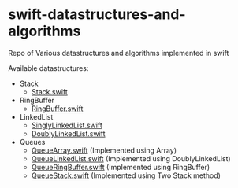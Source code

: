 # swift-datastructures-and-algorithms

Repo of Various datastructures and algorithms implemented in swift

Available datastructures:
  - Stack
      - [Stack.swift](https://github.com/devwaseem/swift-datastructures-and-algorithms/blob/master/DSA.playground/Sources/Stack/Stack.swift)
   - RingBuffer
      - [RingBuffer.swift](https://github.com/devwaseem/swift-datastructures-and-algorithms/blob/master/DSA.playground/Sources/RingBuffers/RingBuffer.swift)
   - LinkedList
      - [SinglyLinkedList.swift](https://github.com/devwaseem/swift-datastructures-and-algorithms/blob/master/DSA.playground/Sources/LinkedLists/LinkedList.swift)
      - [DoublyLinkedList.swift](https://github.com/devwaseem/swift-datastructures-and-algorithms/blob/master/DSA.playground/Sources/LinkedLists/DoublyLinkedList.swift)
  - Queues
      - [QueueArray.swift](https://github.com/devwaseem/swift-datastructures-and-algorithms/blob/master/DSA.playground/Sources/Queues/QueueArray.swift) (Implemented using Array)
      - [QueueLinkedList.swift](https://github.com/devwaseem/swift-datastructures-and-algorithms/blob/master/DSA.playground/Sources/Queues/QueueLinkedList.swift) (Implemented using DoublyLinkedList)
      - [QueueRingBuffer.swift](https://github.com/devwaseem/swift-datastructures-and-algorithms/blob/master/DSA.playground/Sources/Queues/QueueRingBuffer.swift) (Implemented using RingBuffer)
      - [QueueStack.swift](https://github.com/devwaseem/swift-datastructures-and-algorithms/blob/master/DSA.playground/Sources/Queues/QueueStack.swift) (Implemented using Two Stack method)
      
